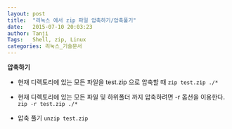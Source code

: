 ```yaml
---
layout: post
title:  "리눅스 에서 zip 파일 압축하기/압축풀기"
date:   2015-07-10 20:03:23
author: Tanji
Tags:   Shell, zip, Linux
categories: 리눅스_기술문서
---
```


**압축하기**
<br>

- 현재 디렉토리에 있는 모든 파일을 test.zip 으로 압축할 때
    `zip test.zip ./*` <br>    
    
- 현재 디렉토리에 있는 모든 파일 및 하위폴더 까지 압축하려면 -r 옵션을 이용한다.
    `zip -r test.zip ./*`<br>

- 압축 풀기
    `unzip test.zip`<br>
    

